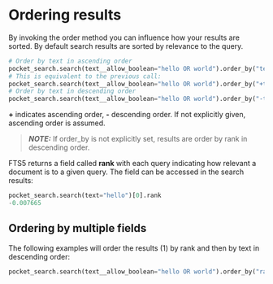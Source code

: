 # Ordering results

By invoking the order method you can influence how your results are sorted. By default 
search results are sorted by relevance to the query.

```Python
# Order by text in ascending order
pocket_search.search(text__allow_boolean="hello OR world").order_by("text")
# This is equivalent to the previous call:
pocket_search.search(text__allow_boolean="hello OR world").order_by("+text")
# Order by text in descending order
pocket_search.search(text__allow_boolean="hello OR world").order_by("-text")
```

**+** indicates ascending order, **-** descending order. If not explicitly given, 
ascending order is assumed. 

> **_NOTE:_** If order_by is not explicitly set, results are order by rank in descending order.

FTS5 returns a field called **rank** with each query indicating how relevant a document is to 
a given query. The field can be accessed in the search results:

```Python
pocket_search.search(text="hello")[0].rank
-0.007665
```

## Ordering by multiple fields

The following examples will order the results (1) by rank and then by text in descending order:

```Python
pocket_search.search(text__allow_boolean="hello OR world").order_by("rank","-text")
```

